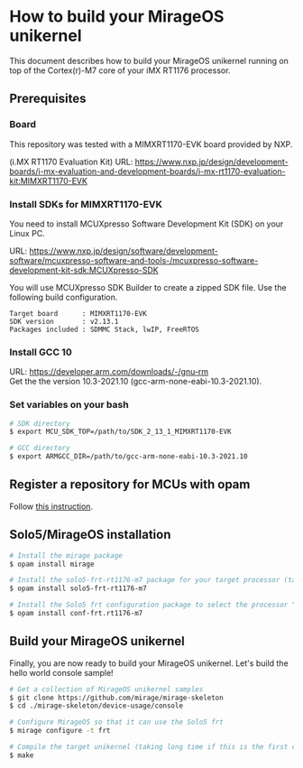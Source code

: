 # How to build your MirageOS unikernel

This document describes how to build your MirageOS unikernel running on top of the Cortex(r)-M7 core of your iMX RT1176 processor.

## Prerequisites

### Board

This repository was tested with a MIMXRT1170-EVK board provided by NXP.

(i.MX RT1170 Evaluation Kit)
URL: https://www.nxp.jp/design/development-boards/i-mx-evaluation-and-development-boards/i-mx-rt1170-evaluation-kit:MIMXRT1170-EVK

### Install SDKs for MIMXRT1170-EVK

You need to install MCUXpresso Software Development Kit (SDK) on your Linux PC.

URL: https://www.nxp.jp/design/software/development-software/mcuxpresso-software-and-tools-/mcuxpresso-software-development-kit-sdk:MCUXpresso-SDK

You will use MCUXpresso SDK Builder to create a zipped SDK file. Use the following build configuration.

```
Target board      : MIMXRT1170-EVK
SDK version       : v2.13.1
Packages included : SDMMC Stack, lwIP, FreeRTOS
```

### Install GCC 10  

URL: https://developer.arm.com/downloads/-/gnu-rm  
Get the the version 10.3-2021.10 (gcc-arm-none-eabi-10.3-2021.10).  

### Set variables on your bash

```bash
# SDK directory
$ export MCU_SDK_TOP=/path/to/SDK_2_13_1_MIMXRT1170-EVK

# GCC directory
$ export ARMGCC_DIR=/path/to/gcc-arm-none-eabi-10.3-2021.10
```

## Register a repository for MCUs with opam

Follow [this instruction](https://github.com/TImada/mirage-embedded-repo/blob/main/HOWTO.md).

## Solo5/MirageOS installation

```bash
# Install the mirage package
$ opam install mirage

# Install the solo5-frt-rt1176-m7 package for your target processor (target processor: "rt1176-m7")
$ opam install solo5-frt-rt1176-m7

# Install the Solo5 frt configuration package to select the processor "rt1176-m7" as a target processor for the Solo5 frt
$ opam install conf-frt.rt1176-m7
```

## Build your MirageOS unikernel

Finally, you are now ready to build your MirageOS unikernel. Let's build the hello world console sample!

```bash
# Get a collection of MirageOS unikernel samples
$ git clone https://github.com/mirage/mirage-skeleton
$ cd ./mirage-skeleton/device-usage/console

# Configure MirageOS so that it can use the Solo5 frt
$ mirage configure -t frt

# Compile the target unikernel (taking long time if this is the first compilation)
$ make
```

